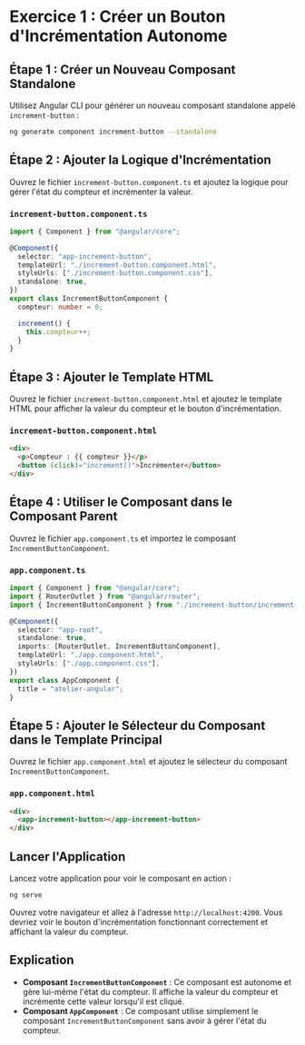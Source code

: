 # Exercice 1 : Créer un Bouton d'Incrémentation Autonome

## Étape 1 : Créer un Nouveau Composant Standalone

Utilisez Angular CLI pour générer un nouveau composant standalone appelé `increment-button` :

```bash
ng generate component increment-button --standalone
```

## Étape 2 : Ajouter la Logique d'Incrémentation

Ouvrez le fichier `increment-button.component.ts` et ajoutez la logique pour gérer l'état du compteur et incrémenter la valeur.

### `increment-button.component.ts`

```typescript
import { Component } from "@angular/core";

@Component({
  selector: "app-increment-button",
  templateUrl: "./increment-button.component.html",
  styleUrls: ["./increment-button.component.css"],
  standalone: true,
})
export class IncrementButtonComponent {
  compteur: number = 0;

  increment() {
    this.compteur++;
  }
}
```

## Étape 3 : Ajouter le Template HTML

Ouvrez le fichier `increment-button.component.html` et ajoutez le template HTML pour afficher la valeur du compteur et le bouton d'incrémentation.

### `increment-button.component.html`

```html
<div>
  <p>Compteur : {{ compteur }}</p>
  <button (click)="increment()">Incrémenter</button>
</div>
```

## Étape 4 : Utiliser le Composant dans le Composant Parent

Ouvrez le fichier `app.component.ts` et importez le composant `IncrementButtonComponent`.

### `app.component.ts`

```typescript
import { Component } from "@angular/core";
import { RouterOutlet } from "@angular/router";
import { IncrementButtonComponent } from "./increment-button/increment-button.component";

@Component({
  selector: "app-root",
  standalone: true,
  imports: [RouterOutlet, IncrementButtonComponent],
  templateUrl: "./app.component.html",
  styleUrls: ["./app.component.css"],
})
export class AppComponent {
  title = "atelier-angular";
}
```

## Étape 5 : Ajouter le Sélecteur du Composant dans le Template Principal

Ouvrez le fichier `app.component.html` et ajoutez le sélecteur du composant `IncrementButtonComponent`.

### `app.component.html`

```html
<div>
  <app-increment-button></app-increment-button>
</div>
```

## Lancer l'Application

Lancez votre application pour voir le composant en action :

```bash
ng serve
```

Ouvrez votre navigateur et allez à l'adresse `http://localhost:4200`. Vous devriez voir le bouton d'incrémentation fonctionnant correctement et affichant la valeur du compteur.

## Explication

- **Composant `IncrementButtonComponent`** : Ce composant est autonome et gère lui-même l'état du compteur. Il affiche la valeur du compteur et incrémente cette valeur lorsqu'il est cliqué.
- **Composant `AppComponent`** : Ce composant utilise simplement le composant `IncrementButtonComponent` sans avoir à gérer l'état du compteur.
